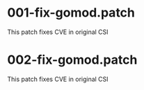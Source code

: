# 001-fix-gomod.patch

This patch fixes CVE in original CSI

# 002-fix-gomod.patch

This patch fixes CVE in original CSI

